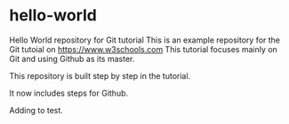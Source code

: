 # hello-world
Hello World repository for Git tutorial
This is an example repository for the Git tutoial on https://www.w3schools.com
This tutorial focuses mainly on Git and using Github as its master.

This repository is built step by step in the tutorial.

It now includes steps for Github.

Adding to test.
